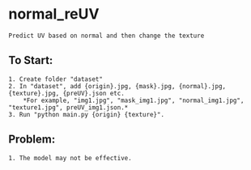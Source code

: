 # normal_reUV
    Predict UV based on normal and then change the texture

## To Start:
    1. Create folder "dataset"
    2. In "dataset", add {origin}.jpg, {mask}.jpg, {normal}.jpg, {texture}.jpg, {preUV}.json etc. 
        *For example, "img1.jpg", "mask_img1.jpg", "normal_img1.jpg", "texture1.jpg", preUV_img1.json.*
    3. Run "python main.py {origin} {texture}".

## Problem:
    1. The model may not be effective.
    
